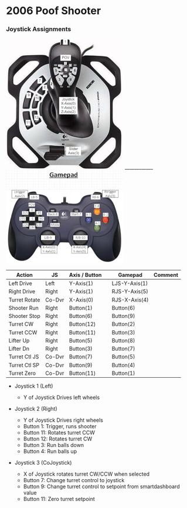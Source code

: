# 2006 Poof Shooter

### Joystick Assignments

  ![Image of Joystick](https://github.com/teamresistance/2010-Breakaway/blob/master/RO/images/JoystickLayout320.jpg) ____________   ![Image of Gamepad](https://github.com/teamresistance/2010-Breakaway/blob/master/RO/images/GamepadLayout320.jpg)
  
  | Action      | JS  | Axis / Button | | Gamepad    |Comment          |
  |-------------|-----|---------------|-|------------|-----------------|
  |Left Drive | Left | Y-Axis(1) || LJS-Y-Axis(1) ||
  |Right Drive | Right | Y-Axis(1) || RJS-Y-Axis(5) |
  |Turret Rotate | Co-Dvr | X-Axis(0) || RJS-X-Axis(4) |
  |Shooter Run | Right | Button(1) || Button(6) |
  |Shooter Stop | Right | Button(6) || Button(9) |
  |Turret CW | Right | Button(12) || Button(2) |
  |Turret CCW | Right | Button(11) || Button(3) |
  |Lifter Up | Right| Button(5) || Button(8) |
  |Lifter Dn | Right| Button(3) || Button(7) |
  |Turret Ctl JS | Co-Dvr | Button(7)|| Button(5) |
  |Turret Ctl SP | Co-Dvr | Button(9)|| Button(4) |
  |Turret Zero | Co-Dvr | Button(11)|| Button(1)|

  
  * Joystick 1 (Left)
    * Y of Joystick Drives left wheels
    
  * Joystick 2 (Right)
    * Y of Joystick Drives right wheels
    * Button 1: Trigger, runs shooter
    * Button 11: Rotates turret CCW
    * Button 12: Rotates turret CW
    * Button  3: Run balls down
    * Button  4: Run balls up
    
  * Joystick 3 (CoJoystick)
    * X of Joystick rotates turret CW/CCW when selected
    * Button  7: Change turret control to joystick
    * Button  9: Change turret control to setpoint from smartdashboard value
    * Button 11: Zero turret setpoint
